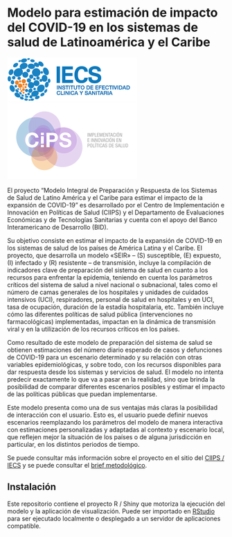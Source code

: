# Modelo para estimación de impacto del COVID-19 en los sistemas de salud de Latinoamérica y el Caribe

![CIIPS](/www/iecslogo.png) ![CIIPS](/www/CIPSlogo.png)

El proyecto “Modelo Integral de Preparación y Respuesta de los Sistemas de Salud de Latino América y 
el Caribe para estimar el impacto de la expansión de COVID-19” es desarrollado por el Centro de Implementación 
e Innovación en Políticas de Salud (CIIPS) y el Departamento de Evaluaciones Económicas y de Tecnologías Sanitarias 
y cuenta con el apoyo del Banco Interamericano de Desarrollo (BID). 

Su objetivo consiste en estimar el impacto de la expansión de COVID-19 en los sistemas de salud de los países de América 
Latina y el Caribe. El proyecto, que desarrolla un modelo «SEIR» – (S) susceptible, (E) expuesto, (I) infectado y (R) resistente 
– de transmisión, incluye la compilación de indicadores clave de preparación del sistema de salud en cuanto a los recursos para 
enfrentar la epidemia, teniendo en cuenta los parámetros críticos del sistema de salud a nivel nacional o subnacional, tales como 
el número de camas generales de los hospitales y unidades de cuidados intensivos (UCI), respiradores, personal de salud en hospitales 
y en UCI, tasa de ocupación, duración de la estadía hospitalaria, etc. También incluye cómo las diferentes políticas de salud 
pública (intervenciones no farmacológicas) implementadas, impactan en la dinámica de transmisión viral y en la utilización de 
los recursos críticos en los países. 

Como resultado de este modelo de preparación del sistema de salud se obtienen estimaciones del número diario esperado de casos 
y defunciones de COVID-19 para un escenario determinado y su relación con otras variables epidemiológicas, y sobre todo, con 
los recursos disponibles para dar respuesta desde los sistemas y servicios de salud. El modelo no intenta predecir exactamente 
lo que va a pasar en la realidad, sino que brinda la posibilidad de comparar diferentes escenarios posibles y estimar el impacto 
de las políticas públicas que puedan implementarse.

Este modelo presenta como una de sus ventajas más claras la posibilidad de interacción con el usuario. Esto es, el usuario puede 
definir nuevos escenarios reemplazando los parámetros del modelo de manera interactiva con estimaciones personalizadas y adaptadas 
al contexto y escenario local, que reflejen mejor la situación de los países o de alguna jurisdicción en particular, en los 
distintos periodos de tiempo. 

Se puede consultar más información sobre el proyecto en el sitio del [CIIPS / IECS](https://www.iecs.org.ar/modelocovid/) 
y se puede consultar el [brief metodológico](https://www.iecs.org.ar/wp-content/uploads/Modelo-COVID_metodologia.pdf).

## Instalación

Este repositorio contiene el proyecto R / Shiny que motoriza la ejecución del modelo y la aplicación de visualización. 
Puede ser importado en [RStudio](https://rstudio.com/products/rstudio/) para ser ejecutado localmente o desplegado a un servidor de aplicaciones compatible.
